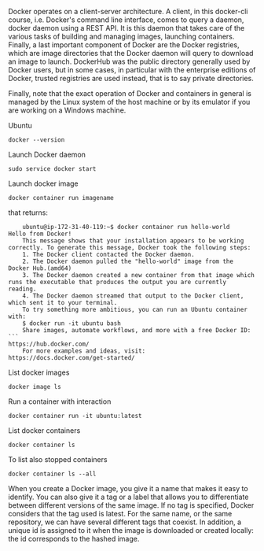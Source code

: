 
Docker operates on a client-server architecture. A client, in this docker-cli course, i.e. Docker's command line interface, comes to query a daemon, docker daemon using a REST API. It is this daemon that takes care of the various tasks of building and managing images, launching containers. Finally, a last important component of Docker are the Docker registries, which are image directories that the Docker daemon will query to download an image to launch. DockerHub was the public directory generally used by Docker users, but in some cases, in particular with the enterprise editions of Docker, trusted registries are used instead, that is to say private directories.

Finally, note that the exact operation of Docker and containers in general is managed by the Linux system of the host machine or by its emulator if you are working on a Windows machine.

Ubuntu
```
docker --version
```
Launch Docker daemon
```
sudo service docker start
```
Launch docker image
```
docker container run imagename
```  
that returns:  
```
    ubuntu@ip-172-31-40-119:~$ docker container run hello-world                                                                                                             Hello from Docker!
    This message shows that your installation appears to be working correctly. To generate this message, Docker took the following steps:
    1. The Docker client contacted the Docker daemon.
    2. The Docker daemon pulled the "hello-world" image from the Docker Hub.(amd64)
    3. The Docker daemon created a new container from that image which runs the executable that produces the output you are currently reading.
    4. The Docker daemon streamed that output to the Docker client, which sent it to your terminal.
    To try something more ambitious, you can run an Ubuntu container with:
    $ docker run -it ubuntu bash 
    Share images, automate workflows, and more with a free Docker ID:                                                                                   ```  
https://hub.docker.com/   
    For more examples and ideas, visit:                                                                                                                   https://docs.docker.com/get-started/
```

List docker images

```
docker image ls
```

Run a container with interaction
```
docker container run -it ubuntu:latest
```

List docker containers
```
docker container ls
```

To list also stopped containers
```
docker container ls --all
```

When you create a Docker image, you give it a name that makes it easy to identify. You can also give it a tag or a label that allows you to differentiate between different versions of the same image. If no tag is specified, Docker considers that the tag used is latest. For the same name, or the same repository, we can have several different tags that coexist. In addition, a unique id is assigned to it when the image is downloaded or created locally: the id corresponds to the hashed image.
